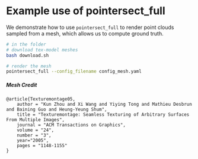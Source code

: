 # Example use of pointersect_full

We demonstrate how to use `pointersect_full` to render point clouds 
sampled from a mesh, which allows us to compute ground truth.

```bash
# in the folder
# download tex-model meshes
bash download.sh

# render the mesh
pointersect_full --config_filename config_mesh.yaml
```

##### Mesh Credit
```
@article{Texturemontage05,
    author = "Kun Zhou and Xi Wang and Yiying Tong and Mathieu Desbrun and Baining Guo and Heung-Yeung Shum",
    title = "Texturemontage: Seamless Texturing of Arbitrary Surfaces From Multiple Images",
    journal = "ACM Transactions on Graphics",
    volume = "24",
    number = "3",
    year="2005",
    pages = "1148-1155"
}
```